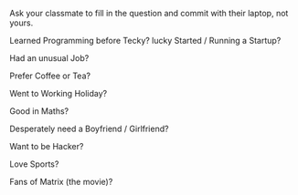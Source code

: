 Ask your classmate to fill in the question and commit with their laptop, not yours.


Learned Programming before Tecky?
lucky
Started / Running a Startup?

Had an unusual Job?

Prefer Coffee or Tea?

Went to Working Holiday?

Good in Maths?

Desperately need a Boyfriend / Girlfriend?

Want to be Hacker?

Love Sports?

Fans of Matrix (the movie)?